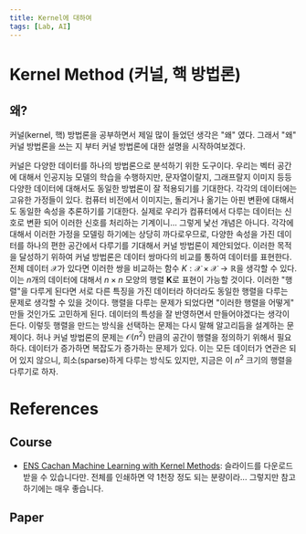 ```yaml
---
title: Kernel에 대하여
tags: [Lab, AI]
---
```


# Kernel Method (커널, 핵 방법론)

## 왜?

커널(kernel, 핵) 방법론을 공부하면서 제일 많이 들었던 생각은 "왜" 였다. 그래서 "왜" 커널 방법론을 쓰는 지 부터 커널 방법론에 대한 설명을 시작하여보겠다.

커널은 다양한 데이터를 하나의 방법론으로 분석하기 위한 도구이다. 우리는 벡터 공간에 대해서 인공지능 모델의 학습을 수행하지만, 문자열이랄지, 그래프랄지 이미지 등등 다양한 데이터에 대해서도 동일한 방법론이 잘 적용되기를 기대한다. 각각의 데이터에는 고유한 가정들이 있다. 컴퓨터 비전에서 이미지는, 돌리거나 옮기는 아핀 변환에 대해서도 동일한 속성을 추론하기를 기대한다. 실제로 우리가 컴퓨터에서 다루는 데이터는 신호로 변환 되어 이러한 신호를 처리하는 기계이니... 그렇게 낯선 개념은 아니다. 각각에 대해서 이러한 가정을 모델링 하기에는 상당히 까다로우므로, 다양한 속성을 가진 데이터를 하나의 편한 공간에서 다루기를 기대해서 커널 방법론이 제안되었다.
이러한 목적을 달성하기 위하여 커널 방법론은 데이터 쌍마다의 비교를 통하여 데이터를 표현한다. 전체 데이터 $\mathcal{X}$가 있다면 이러한 쌍을 비교하는 함수 $K: \mathcal{X} \times \mathcal{X} \to \mathbb{R}$을 생각할 수 있다. 이는 $n$개의 데이터에 대해서 $n \times n$ 모양의 행렬 $\mathbf{K}$로 표현이 가능할 것이다. 이러한 "행렬"을 다루게 된다면 서로 다른 특징을 가진 데이터라 하더라도 동일한 행렬을 다루는 문제로 생각할 수 있을 것이다.
행렬을 다루는 문제가 되었다면 "이러한 행렬을 어떻게" 만들 것인가도 고민하게 된다. 데이터의 특성을 잘 반영하면서 만들어야겠다는 생각이 든다. 이렇듯 행렬을 만드는 방식을 선택하는 문제는 다시 말해 알고리듬을 설계하는 문제이다. 
허나 커널 방법론의 문제는 $\mathcal{O}(n^2)$ 만큼의 공간이 행렬을 정의하기 위해서 필요하다. 데이터가 증가하면 복잡도가 증가하는 문제가 있다. 이는 모든 데이터가 연관은 되어 있지 않으니, 희소(sparse)하게 다루는 방식도 있지만, 지금은 이 $n^2$ 크기의 행렬을 다루기로 하자.

# References

## Course

- [ENS Cachan Machine Learning with Kernel Methods](https://mva-kernel-methods.github.io/course-2021-2022/lectures/): 슬라이드를 다운로드 받을 수 있습니다만. 전체를 인쇄하면 약 1천장 정도 되는 분량이라... 그렇지만 참고하기에는 매우 좋습니다. 

## Paper